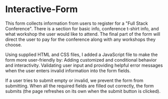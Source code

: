 # Interactive-Form

  This form collects information from users to register for a "Full Stack Conference". There is a section for basic info, conference t-shirt info, and what workshop the user would like to attend. The final part of the form will direct the user to pay for the conference along with any workshops they choose.

Using supplied HTML and CSS files, I added a JavaScript file to make the form more user-friendly by: Adding customized and conditional behavior and interactivity. Validating user input and providing helpful error messages when the user enters invalid information into the form fields.

If a user tries to submit empty or invalid, we prevent the form from submitting. When all the required fields are filled out correctly, the form submits (the page refreshes on its own when the submit button is clicked).
